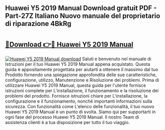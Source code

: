 ## Huawei Y5 2019 Manual Download gratuit PDF - Part-27Z Italiano Nuovo manuale del proprietario di riparazione 4BkRg

# <h2><a href="http://dfgjg7.blite.top/?on=Huawei+Y5+2019+Manual">🔗Download 👉🔴 Huawei Y5 2019 Manual</a></h2>

[![Huawei Y5 2019 Manual download](https://i.imgur.com/lujVjoI.png)](http://dfgjg7.blite.top/?on=Huawei+Y5+2019+Manual)
Saluti e benvenuto nel manuale di Istruzioni per il tuo Huawei Y5 2019 Manual appena acquistato. Questa guida è appositamente progettata per aiutarti a ottenere il massimo dal tuo Prodotto fornendo una spiegazione approfondita delle sue caratteristiche, configurazione, utilizzo, Manutenzione e Risoluzione dei problemi. Prima di utilizzare Huawei Y5 2019 Manual, questa guida per l'utente fornisce istruzioni complete per L'installazione, il funzionamento e la risoluzione dei problemi del prodotto. Fornisce istruzioni chiare per L'installazione, la configurazione e il funzionamento, nonché importanti informazioni sulla sicurezza. Con funzionalità come L'elenco delle funzionalità, il tuo nuovo Huawei Y5 2019 Manual è un punto di svolta. Siamo qui per supportarti in ogni fase del processo Huawei Y5 2019 Manual. Il nostro Team di assistenza clienti è a tua disposizione per tutto il tuo viaggio.
